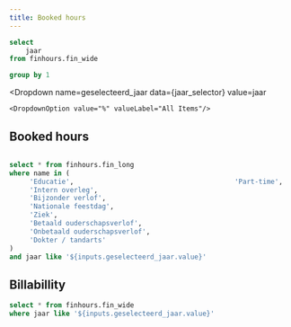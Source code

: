 ```yaml
---
title: Booked hours
---
```



```sql jaar_selector
select 
    jaar
from finhours.fin_wide

group by 1
```

<Dropdown
    name=geselecteerd_jaar
    data={jaar_selector}
    value=jaar
>
    <DropdownOption value="%" valueLabel="All Items"/>
</Dropdown>

## Booked hours
```sql hours_breakdown

select * from finhours.fin_long
where name in (
     'Educatie',                                        'Part-time',                                        'Vakantieverlof',                                  'Inzet',                                            
     'Intern overleg', 
     'Bijzonder verlof',
     'Nationale feestdag',
     'Ziek',
     'Betaald ouderschapsverlof',
     'Onbetaald ouderschapsverlof',
     'Dokter / tandarts'
)
and jaar like '${inputs.geselecteerd_jaar.value}'

```

<BarChart
    data={hours_breakdown}
    title='Uursoorten per maand'
    x=datum
    y=value
    series=name
/>

## Billabillity

<LineChart
    data={fin_data_wide}
    title='Billable % per maand'
    x=datum
    y=billable_perc_vorige_maand
    yFmt=pct0
/>

<BarChart
    data={fin_data_wide}
    title='Billable hours per maand'
    x=datum
    y=billable_hours_vorige_maand
/>


```sql fin_data_wide
select * from finhours.fin_wide
where jaar like '${inputs.geselecteerd_jaar.value}'
```
